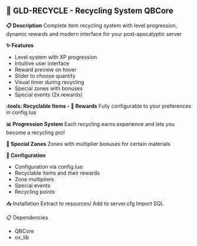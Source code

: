 ## :arrows_counterclockwise: GLD-RECYCLE - Recycling System QBCore

**:clipboard: Description**
Complete item recycling system with level progression, dynamic rewards and modern interface for your post-apocalyptic server

**:sparkles: Features**
- Level system with XP progression
- Intuitive user interface
- Reward preview on hover
- Slider to choose quantity
- Visual timer during recycling
- Special zones with bonuses
- Special events (2x rewards)

**:tools: Recyclable Items - :gem: Rewards**
Fully configurable to your preferences in config.lua

**:bar_chart: Progression System**
Each recycling earns experience and lets you become a recycling pro!

**:dart: Special Zones**
Zones with multiplier bonuses for certain materials

**:wrench: Configuration**
- Configuration via config.lua:
- Recyclable items and their rewards
- Zone multipliers
- Special events
- Recycling points

:inbox_tray: Installation
Extract to resources/
Add to server.cfg
Import SQL

:clipboard: Dependencies

- QBCore
- ox_lib
